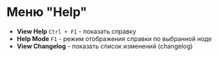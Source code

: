 # Меню "Help"

* **View Help** `Ctrl + F1` - показать справку
* **Help Mode** `F1` - режим отображения справки по выбранной ноде
* **View Changelog** - показать список изменений (changelog)
